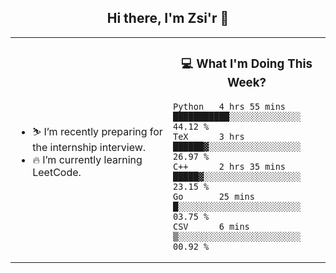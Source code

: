 <h2 align="center"> Hi there, I'm Zsi'r 👋 </h2>

<table>
    <tr>
        <td valign="center" width="50%">
            <ul>
                <li> ⛷️ I’m recently preparing for the internship interview.</li>
                <li> 🔥 I’m currently learning LeetCode.</li>
            </ul>
        </td>
       <td valign="top" width="50%">

<h3 align="center"> 💻 What I'm Doing This Week? </h3>

<!--START_SECTION:waka-->
```text
Python   4 hrs 55 mins   ███████████░░░░░░░░░░░░░░   44.12 % 
TeX      3 hrs           ██████▓░░░░░░░░░░░░░░░░░░   26.97 % 
C++      2 hrs 35 mins   █████▓░░░░░░░░░░░░░░░░░░░   23.15 % 
Go       25 mins         █░░░░░░░░░░░░░░░░░░░░░░░░   03.75 % 
CSV      6 mins          ▒░░░░░░░░░░░░░░░░░░░░░░░░   00.92 % 
```
<!--END_SECTION:waka-->
</td></tr>
</table>
